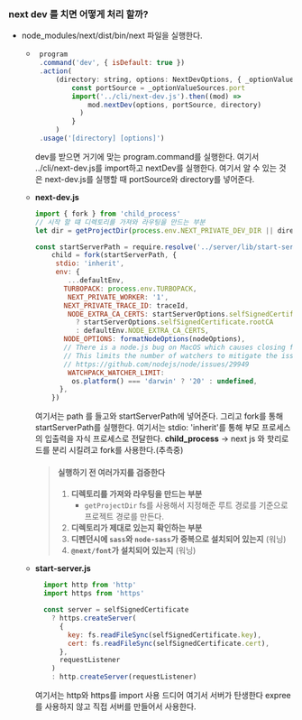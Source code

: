 ### next dev 를 치면 어떻게 처리 할까?

- node_modules/next/dist/bin/next 파일을 실행한다.
    -  ```javascript
        program
        .command('dev', { isDefault: true })
        .action(
            (directory: string, options: NextDevOptions, { _optionValueSources }) => {
                const portSource = _optionValueSources.port
                import('../cli/next-dev.js').then((mod) =>
                    mod.nextDev(options, portSource, directory)
                  )
                }
            )
        .usage('[directory] [options]')
       ```
       
       dev를 받으면 거기에 맞는 program.command를 실행한다. 여기서 ../cli/next-dev.js를 import하고 nextDev를 실행한다.
       여기서 알 수 있는 것은 next-dev.js를 실행할 때 portSource와 directory를 넣어준다.
    - **next-dev.js**
      ```javascript
      import { fork } from 'child_process'
      // 시작 할 떄 디렉토리를 가져와 라우팅을 만드는 부분
      let dir = getProjectDir(process.env.NEXT_PRIVATE_DEV_DIR || directory)

      const startServerPath = require.resolve('../server/lib/start-server')
          child = fork(startServerPath, {
           stdio: 'inherit',
           env: {
              ...defaultEnv,
             TURBOPACK: process.env.TURBOPACK,
              NEXT_PRIVATE_WORKER: '1',
             NEXT_PRIVATE_TRACE_ID: traceId,
              NODE_EXTRA_CA_CERTS: startServerOptions.selfSignedCertificate
                ? startServerOptions.selfSignedCertificate.rootCA
                : defaultEnv.NODE_EXTRA_CA_CERTS,
             NODE_OPTIONS: formatNodeOptions(nodeOptions),
             // There is a node.js bug on MacOS which causes closing file watchers to be really slow.
             // This limits the number of watchers to mitigate the issue.
             // https://github.com/nodejs/node/issues/29949
              WATCHPACK_WATCHER_LIMIT:
               os.platform() === 'darwin' ? '20' : undefined,
            },
          })
       ```
        여기서는 path 를 들고와 startServerPath에 넣어준다. 그리고 fork를 통해 startServerPath를 실행한다.
        여기서는 stdio: 'inherit'를 통해 부모 프로세스의 입출력을 자식 프로세스로 전달한다.
        **child_process** -> next js 와 핫리로드를 분리 시킬려고 fork를 사용한다.(추측중)
        > #### 실행하기 전 여러가지를 검증한다
        >
        > 1. **디렉토리를 가져와 라우팅을 만드는 부분**
        >    - `getProjectDir` fs를 사용해서 지정해준 루트 경로를 기준으로 프로젝트 경로를 만든다.
        > 2. **디렉토리가 제대로 있는지 확인하는 부분**
        > 3. **디펜던시에 `sass`와 `node-sass`가 중복으로 설치되어 있는지** (워닝)
        > 4. **`@next/font`가 설치되어 있는지** (워닝)
    - **start-server.js**
      ```javascript
        import http from 'http'
        import https from 'https'
      
        const server = selfSignedCertificate
          ? https.createServer(
            {
              key: fs.readFileSync(selfSignedCertificate.key),
              cert: fs.readFileSync(selfSignedCertificate.cert),
            },
            requestListener
          )
          : http.createServer(requestListener)
      ```
      여기서는 http와 https를 import 사용 드디어 여기서 서버가 탄생한다 expree를 사용하지 않고 직접 서버를 만들어서 사용한다.
